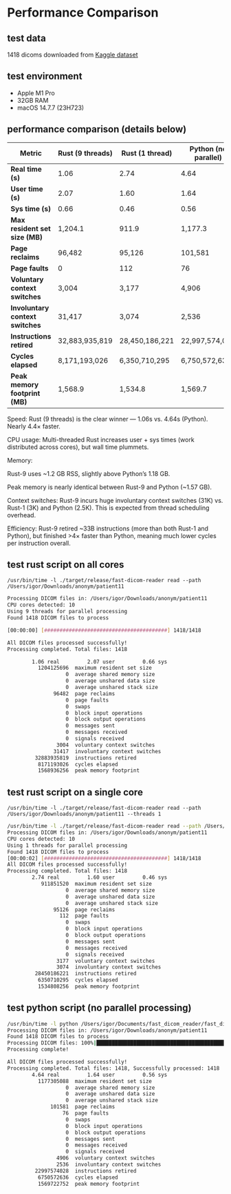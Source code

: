 # Performance Comparison
## test data
1418 dicoms downloaded from [Kaggle dataset](https://www.kaggle.com/datasets/humanaizedata/chest-ct-scans-1m-dicom-files-reports)

## test environment
- Apple M1 Pro
- 32GB RAM
- macOS 14.7.7 (23H723)
## performance comparison (details below)
| Metric | Rust (9 threads) | Rust (1 thread) | Python (no parallel) | Diff (Rust-1 → Py) | Diff (Rust-9 → Py) |
|--------|------------------|-----------------|-----------------------|---------------------|---------------------|
| **Real time (s)** | 1.06 | 2.74 | 4.64 | +1.90 | +3.58 |
| **User time (s)** | 2.07 | 1.60 | 1.64 | +0.04 | –0.43 |
| **Sys time (s)** | 0.66 | 0.46 | 0.56 | +0.10 | –0.10 |
| **Max resident set size (MB)** | 1,204.1 | 911.9 | 1,177.3 | +265.4 | –26.8 |
| **Page reclaims** | 96,482 | 95,126 | 101,581 | +6,455 | +5,099 |
| **Page faults** | 0 | 112 | 76 | –36 | +76 |
| **Voluntary context switches** | 3,004 | 3,177 | 4,906 | +1,729 | +1,902 |
| **Involuntary context switches** | 31,417 | 3,074 | 2,536 | –538 | –28,881 |
| **Instructions retired** | 32,883,935,819 | 28,450,186,221 | 22,997,574,028 | –5,452,612,193 | –9,886,361,791 |
| **Cycles elapsed** | 8,171,193,026 | 6,350,710,295 | 6,750,572,636 | +399,862,341 | –1,420,620,390 |
| **Peak memory footprint (MB)** | 1,568.9 | 1,534.8 | 1,569.7 | +34.9 | +0.8 |

Speed: Rust (9 threads) is the clear winner — 1.06s vs. 4.64s (Python). Nearly 4.4× faster.

CPU usage: Multi-threaded Rust increases user + sys times (work distributed across cores), but wall time plummets.

Memory:

Rust-9 uses ~1.2 GB RSS, slightly above Python’s 1.18 GB.

Peak memory is nearly identical between Rust-9 and Python (~1.57 GB).

Context switches: Rust-9 incurs huge involuntary context switches (31K) vs. Rust-1 (3K) and Python (2.5K). This is expected from thread scheduling overhead.

Efficiency: Rust-9 retired ~33B instructions (more than both Rust-1 and Python), but finished >4× faster than Python, meaning much lower cycles per instruction overall.
## test rust script on all cores
`/usr/bin/time -l ./target/release/fast-dicom-reader read --path /Users/igor/Downloads/anonym/patient11`
```bash
Processing DICOM files in: /Users/igor/Downloads/anonym/patient11
CPU cores detected: 10
Using 9 threads for parallel processing
Found 1418 DICOM files to process

[00:00:00] [########################################] 1418/1418

All DICOM files processed successfully!
Processing completed. Total files: 1418

        1.06 real         2.07 user         0.66 sys
          1204125696  maximum resident set size
                   0  average shared memory size
                   0  average unshared data size
                   0  average unshared stack size
               96482  page reclaims
                   0  page faults
                   0  swaps
                   0  block input operations
                   0  block output operations
                   0  messages sent
                   0  messages received
                   0  signals received
                3004  voluntary context switches
               31417  involuntary context switches
         32883935819  instructions retired
          8171193026  cycles elapsed
          1568936256  peak memory footprint
```
## test rust script on a single core
`/usr/bin/time -l ./target/release/fast-dicom-reader read --path /Users/igor/Downloads/anonym/patient11 --threads 1`
```bash
/usr/bin/time -l ./target/release/fast-dicom-reader read --path /Users/igor/Downloads/anonym/patient11 --threads 1
Processing DICOM files in: /Users/igor/Downloads/anonym/patient11
CPU cores detected: 10
Using 1 threads for parallel processing
Found 1418 DICOM files to process
[00:00:02] [########################################] 1418/1418                                                                                           
All DICOM files processed successfully!
Processing completed. Total files: 1418
        2.74 real         1.60 user         0.46 sys
           911851520  maximum resident set size
                   0  average shared memory size
                   0  average unshared data size
                   0  average unshared stack size
               95126  page reclaims
                 112  page faults
                   0  swaps
                   0  block input operations
                   0  block output operations
                   0  messages sent
                   0  messages received
                   0  signals received
                3177  voluntary context switches
                3074  involuntary context switches
         28450186221  instructions retired
          6350710295  cycles elapsed
          1534808256  peak memory footprint
```
## test python script (no parallel processing)
```bash
/usr/bin/time -l python /Users/igor/Documents/fast_dicom_reader/fast_dicom_reader/python_dicom_reader/python_dicom_reader/main.py read --path /Users/igor/Downloads/anonym/patient11
Processing DICOM files in: /Users/igor/Downloads/anonym/patient11
Found 1418 DICOM files to process
Processing DICOM files: 100%|█████████████████████████████████████████████████████████████████████| 1418/1418 [00:02<00:00, 600.84file/s]
Processing complete!

All DICOM files processed successfully!
Processing completed. Total files: 1418, Successfully processed: 1418
        4.64 real         1.64 user         0.56 sys
          1177305088  maximum resident set size
                   0  average shared memory size
                   0  average unshared data size
                   0  average unshared stack size
              101581  page reclaims
                  76  page faults
                   0  swaps
                   0  block input operations
                   0  block output operations
                   0  messages sent
                   0  messages received
                   0  signals received
                4906  voluntary context switches
                2536  involuntary context switches
         22997574028  instructions retired
          6750572636  cycles elapsed
          1569722752  peak memory footprint
```

